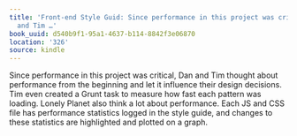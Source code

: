 ```yaml
---
title: 'Front-end Style Guid: Since performance in this project was critical, Dan
  and Tim …'
book_uuid: d540b9f1-95a1-4637-b114-8842f3e06870
location: '326'
source: kindle
---
```


Since performance in this project was critical, Dan and Tim thought about performance from the beginning and let it influence their design decisions. Tim even created a Grunt task to measure how fast each pattern was loading. Lonely Planet also think a lot about performance. Each JS and CSS file has performance statistics logged in the style guide, and changes to these statistics are highlighted and plotted on a graph.